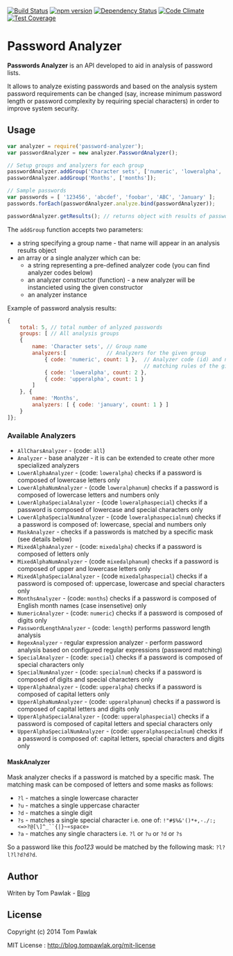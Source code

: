[![Build Status](https://travis-ci.org/T-PWK/node-password-analyzer.svg?branch=master)](https://travis-ci.org/T-PWK/node-password-analyzer) [![npm version](https://badge.fury.io/js/password-analyzer.svg)](http://badge.fury.io/js/password-analyzer) [![Dependency Status](https://gemnasium.com/T-PWK/node-password-analyzer.svg)](https://gemnasium.com/T-PWK/node-password-analyzer) [![Code Climate](https://codeclimate.com/github/T-PWK/node-password-analyzer/badges/gpa.svg)](https://codeclimate.com/github/T-PWK/node-password-analyzer) [![Test Coverage](https://codeclimate.com/github/T-PWK/node-password-analyzer/badges/coverage.svg)](https://codeclimate.com/github/T-PWK/node-password-analyzer)

Password Analyzer
======================

**Passwords Analyzer** is an API developed to aid in analysis of password lists. 

It allows to analyze existing passwords and based on the analysis system password requirements can be changed (say, increase minimum password length or password complexity by requiring special characters) in order to improve system security.

## Usage ##

```js
var analyzer = require('password-analyzer');
var passwordAnalyzer = new analyzer.PasswordAnalyzer();

// Setup groups and analyzers for each group
passwordAnalyzer.addGroup('Character sets', ['numeric', 'loweralpha', 'upperalpha']);
passwordAnalyzer.addGroup('Months', ['months']);

// Sample passwords
var passwords = [ '123456', 'abcdef', 'foobar', 'ABC', 'January' ];
passwords.forEach(passwordAnalyzer.analyze.bind(passwordAnalyzer));

passwordAnalyzer.getResults(); // returns object with results of passwords analysis
```

The `addGroup` function accepts two parameters:
- a string specifying a group name - that name will appear in an analysis results object
- an array or a single analyzer which can be:
	- a string representing a pre-defined analyzer code (you can find analyzer codes below)
	- an analyzer constructor (function) - a new analyzer will be instancieted using the given constructor
	- an analyzer instance

Example of password analysis results:

```js
{
	total: 5, // total number of anlyzed passwords
	groups: [ // All analysis groups
	{
		name: 'Character sets', // Group name
		analyzers:[             // Analyzers for the given group
			{ code: 'numeric', count: 1 },	// Analyzer code (id) and number of passwords
											// matching rules of the given analyzer
			{ code: 'loweralpha', count: 2 },
			{ code: 'upperalpha', count: 1 }
		]
	}, { 
		name: 'Months', 
		analyzers: [ { code: 'january', count: 1 } ]
	}
]};
```

### Available Analyzers ###

- `AllCharsAnalyzer` - (code: `all`) 
- `Analyzer` - base analyzer - it is can be extended to create other more specialized analyzers
- `LowerAlphaAnalyzer` -  (code: `loweralpha`) checks if a password is composed of lowercase letters only
- `LowerAlphaNumAnalyzer` - (code `loweralphanum`) checks if a password is composed of lowercase letters and numbers only
- `LowerAlphaSpecialAnalyzer` - (code `loweralphaspecial`) checks if a password is composed of lowercase and special characters only
- `LowerAlphaSpecialNumAnalyzer` - (code `loweralphaspecialnum`) checks if a password is composed of: lowercase, special and numbers only
- `MaskAnalyzer` - checks if a passwords is matched by a specific mask (see details below)
- `MixedAlphaAnalyzer` - (code: `mixedalpha`) checks if a password is composed of letters only
- `MixedAlphaNumAnalyzer` - (code `mixedalphanum`) checks if a password is composed of upper and lowercase letters only
- `MixedAlphaSpecialAnalyzer` - (code `mixedalphaspecial`) checks if a password is composed of: uppercase, lowercase and special characters only
- `MonthsAnalyzer` - (code: `months`) checks if a password is composed of English month names (case insensetive) only
- `NumericAnalyzer` - (code: `numeric`) checks if a password is composed of digits only
- `PasswordLengthAnalyzer` - (code: `length`) performs password length analysis
- `RegexAnalyzer` - regular expression analyzer - perform password analysis based on configured regular expressions (password matching)
- `SpecialAnalyzer` - (code: `special`) checks if a password is composed of special characters only
- `SpecialNumAnalyzer` - (code: `specialnum`) checks if a password is composed of digits and special characters only
- `UpperAlphaAnalyzer` - (code: `upperalpha`) checks if a password is composed of capital letters only 
- `UpperAlphaNumAnalyzer` - (code: `upperalphanum`) checks if a password is composed of capital letters and digits only 
- `UpperAlphaSpecialAnalyzer` - (code: `upperalphaspecial`) checks if a password is composed of capital letters and special characters only 
- `UpperAlphaSpecialNumAnalyzer` - (code: `upperalphaspecialnum`) checks if a password is composed of: capital letters, special characters and digits only 

#### MaskAnalyzer ####
Mask analyzer checks if a password is matched by a specific mask. The matching mask can be composed of letters and some masks as follows:
- `?l` - matches a single lowercase character
- `?u` - matches a single uppercase character
- `?d` - matches a single digit
- `?s` - matches a single special character i.e. one of: `!"#$%&'()*+,-./:;<=>?@[\]^_``{|}~«space»`
- `?a` - matches any single characters i.e. `?l` or `?u` or `?d` or `?s`

So a password like this _foo123_ would be matched by the following mask: `?l?l?l?d?d?d`.

## Author ##
Writen by Tom Pawlak - [Blog](http://blog.tompawlak.org)

## License ##

Copyright (c) 2014 Tom Pawlak

MIT License : http://blog.tompawlak.org/mit-license
